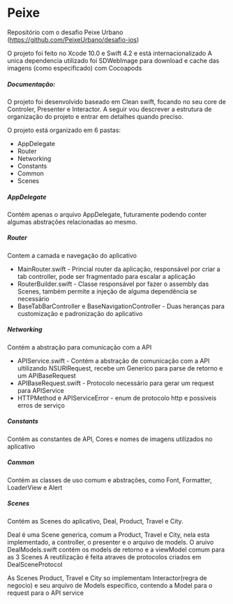 # Peixe

Repositório com o desafio Peixe Urbano (https://github.com/PeixeUrbano/desafio-ios)

O projeto foi feito no Xcode 10.0 e Swift 4.2  e está internacionalizado
A unica dependencia utilizado foi SDWebImage para download e cache das imagens (como especificado) com Cocoapods
##### Documentação:

O projeto foi desenvolvido baseado em Clean swift, focando no seu core de Controler, Presenter e Interactor.
A seguir vou descrever a estrutura de organização do projeto e entrar em detalhes quando preciso.

O projeto está organizado em 6 pastas:
- AppDelegate
- Router
- Networking
- Constants
- Common
- Scenes

##### AppDelegate
Contém apenas o arquivo AppDelegate, futuramente podendo conter algumas abstrações relacionadas ao mesmo.

##### Router
Contem a camada e navegação do aplicativo

- MainRouter.swift  - Princial router da aplicação, responsável por criar a tab controller, pode ser fragmentado para escalar a aplicação 
- RouterBuilder.swift - Classe responsável por fazer o assembly das Scenes, também permite a injeção de alguma dependência se necessário 
- BaseTabBarController e BaseNavigationController - Duas heranças para customização e padronização do aplicativo

##### Networking
Contém a abstração para comunicação com a API

- APIService.swift - Contém a abstração de comunicação com a API ultilizando NSURlRequest, recebe um Generico para parse de retorno e um APIBaseRequest
- APIBaseRequest.swift - Protocolo necessário para gerar um request para APIService
- HTTPMethod e APIServiceError - enum de protocolo http e possiveis erros de serviço

##### Constants
Contém as constantes de API, Cores e nomes de imagens utilizados no aplicativo 

##### Common 
Contém as classes de uso comum e abstrações, como Font, Formatter, LoaderView e Alert 

##### Scenes
Contém as Scenes do aplicativo, Deal, Product, Travel e City.

Deal é uma Scene generica, comum a Product, Travel e City, nela esta implementado, a controller, o presenter e o arquivo de models.
O aruivo DealModels.swift contém os models de retorno e a viewModel comum para as 3 Scenes
A reutilização é feita atraves de protocolos criados em DealSceneProtocol

As Scenes Product, Travel e City so implementam Interactor(regra de negocio) e seu arquivo de Models especifico, contendo a Model para o request para o API service



